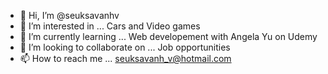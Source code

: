 - 👋 Hi, I’m @seuksavanhv
- 👀 I’m interested in ... Cars and Video games
- 🌱 I’m currently learning ... Web developement with Angela Yu on Udemy
- 💞️ I’m looking to collaborate on ... Job opportunities
- 📫 How to reach me ... seuksavanh_v@hotmail.com

<!---
seuksavanhv/seuksavanhv is a ✨ special ✨ repository because its `README.md` (this file) appears on your GitHub profile.
You can click the Preview link to take a look at your changes.
--->
